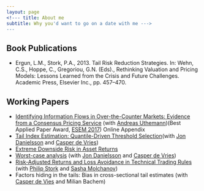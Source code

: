 ```yaml
---
layout: page
<!--- title: About me 
subtitle: Why you'd want to go on a date with me --->
---
```

## Book Publications
+ Ergun, L.M., Stork, P.A., 2013. Tail Risk Reduction Strategies. In: Wehn, C.S., Hoppe, C., Gregoriou, G.N. (Eds)., Rethinking Valuation and Pricing Models: Lessons Learned from the Crisis and Future Challenges. Academic Press, Elsevier Inc., pp. 457–470.

## Working Papers
+ [Identifying Information Flows in Over-the-Counter Markets: Evidence from a Consensus Pricing Service](Files/Papers/Ergun_HigherOrderBeliefs.pdf) \(with [Andreas Uthemann](https://authe.github.io/)\)\(Best Applied Paper Award, [ESEM 2017](https://www.econometricsociety.org/content/2017-econometric-society-european-meeting-awards)\) Online Appendix
+ [Tail Index Estimation: Quantile-Driven Threshold Selection](Files/Papers/LerbyTailIndexEstimation.pdf)\(with [Jon Danielsson](https://www.modelsandrisk.org/JonDanielsson/) and [Casper de Vries](https://personal.eur.nl/cdevries/)\)
+ [Extreme Downside Risk in Asset Returns](Files/papers/DisasterRisk.pdf)
+ [Worst-case analysis](Files/Papers/WorstCaseAnalysis.pdf) \(with [Jon Danielsson](https://www.modelsandrisk.org/JonDanielsson/) and [Casper de Vries](https://personal.eur.nl/cdevries/)\)
+ [Risk-Adjusted Returns and Loss Avoidance in Technical Trading Rules](Files/Papers/TechTradingStrategy.pdf) \(with [Philip Stork](https://research.vu.nl/en/persons/philip-stork) and [Sasha Molchanov](https://www.massey.ac.nz/massey/expertise/profile.cfm?stref=507930)\)
+ Factors hiding in the tails: Bias in cross-sectional tail estimates \(with [Casper de Vies](https://personal.eur.nl/cdevries/) and Milian Bachem\)
